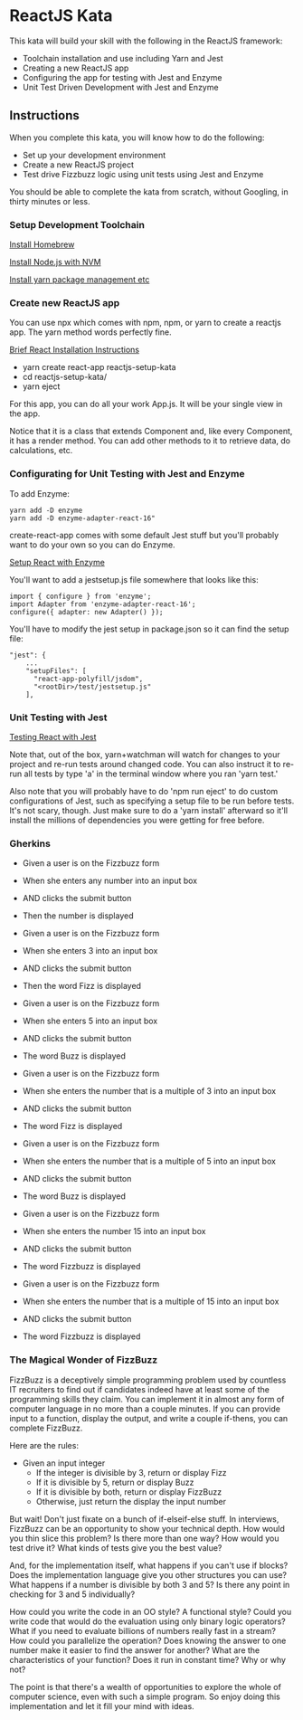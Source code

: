 # ReactJS Kata

This kata will build your skill with the following in the ReactJS framework:

* Toolchain installation and use including Yarn and Jest
* Creating a new ReactJS app
* Configuring the app for testing with Jest and Enzyme
* Unit Test Driven Development with Jest and Enzyme

## Instructions

When you complete this kata, you will know how to do the following:

* Set up your development environment
* Create a new ReactJS project
* Test drive Fizzbuzz logic using unit tests using Jest and Enzyme

You should be able to complete the kata from scratch, without Googling, in thirty
minutes or less.

### Setup Development Toolchain
[Install Homebrew](https://brew.sh/)

[Install Node.js with NVM](https://gist.github.com/d2s/372b5943bce17b964a79)

[Install yarn package management etc](https://yarnpkg.com/lang/en/docs/install/#mac-stable)

### Create new ReactJS app
You can use npx which comes with npm, npm, or yarn to create a reactjs app.  The yarn method words 
perfectly fine.

[Brief React Installation Instructions](https://facebook.github.io/create-react-app/docs/getting-started)

* yarn create react-app reactjs-setup-kata
* cd reactjs-setup-kata/
* yarn eject

For this app, you can do all your work App.js.  It will be your single view in the app.

Notice that it is a class that extends Component and, like every Component, it has a render
method.  You can add other methods to it to retrieve data, do calculations, etc.

### Configurating for Unit Testing with Jest and Enzyme

To add Enzyme:

```
yarn add -D enzyme
yarn add -D enzyme-adapter-react-16"
```

create-react-app comes with some default Jest stuff but you'll probably want to do your own
so you can do Enzyme.  

[Setup React with Enzyme](https://airbnb.io/enzyme/docs/installation/)

You'll want to add a jestsetup.js file somewhere that looks like this:

```
import { configure } from 'enzyme';
import Adapter from 'enzyme-adapter-react-16';   
configure({ adapter: new Adapter() });
```

You'll have to modify the jest setup in package.json so it can find the setup file:

```
"jest": {
    ...
    "setupFiles": [
      "react-app-polyfill/jsdom",
      "<rootDir>/test/jestsetup.js"
    ],
```

### Unit Testing with Jest
[Testing React with Jest](https://facebook.github.io/jest/docs/en/tutorial-react.html)

Note that, out of the box, yarn+watchman will watch for changes to your project and re-run
tests around changed code.  You can also instruct it to re-run all tests by type 'a' in
the terminal window where you ran 'yarn test.'

Also note that you will probably have to do 'npm run eject' to do custom configurations
of Jest, such as specifying a setup file to be run before tests.  It's not scary, though.
Just make sure to do a 'yarn install' afterward so it'll install the millions of 
dependencies you were getting for free before.

### Gherkins

* Given a user is on the Fizzbuzz form
* When she enters any number into an input box
* AND clicks the submit button
* Then the number is displayed

* Given a user is on the Fizzbuzz form
* When she enters 3 into an input box
* AND clicks the submit button
* Then the word Fizz is displayed

* Given a user is on the Fizzbuzz form
* When she enters 5 into an input box
* AND clicks the submit button
* The word Buzz is displayed

* Given a user is on the Fizzbuzz form
* When she enters the number that is a multiple of 3 into an input box
* AND clicks the submit button
* The word Fizz is displayed

* Given a user is on the Fizzbuzz form
* When she enters the number that is a multiple of 5 into an input box
* AND clicks the submit button
* The word Buzz is displayed

* Given a user is on the Fizzbuzz form
* When she enters the number 15 into an input box
* AND clicks the submit button
* The word Fizzbuzz is displayed

* Given a user is on the Fizzbuzz form
* When she enters the number that is a multiple of 15 into an input box
* AND clicks the submit button
* The word Fizzbuzz is displayed

### The Magical Wonder of FizzBuzz
FizzBuzz is a deceptively simple programming problem used by countless
IT recruiters to find out if candidates indeed have at least some of the
programming skills they claim.  You can implement it in almost any form
of computer language in no more than a couple minutes.  If you can provide
input to a function, display the output, and write a couple if-thens, you 
can complete FizzBuzz.

Here are the rules:
* Given an input integer
    * If the integer is divisible by 3, return or display Fizz
    * If it is divisible by 5, return or display Buzz
    * If it is divisible by both, return or display FizzBuzz
    * Otherwise, just return the display the input number
    
But wait!  Don't just fixate on a bunch of if-elseif-else stuff.  In interviews,
FizzBuzz can be an opportunity to show your technical depth.  How would you
thin slice this problem?  Is there more than one way?  How would you test
drive it?  What kinds of tests give you the best value?

And, for the implementation itself, what happens if you can't use if blocks?
Does the implementation language give you other structures you can use?
What happens if a number is divisible by both 3 and 5?  Is there any point
in checking for 3 and 5 individually?  

How could you write the code in an
OO style?  A functional style?  Could you write code that would do the
evaluation using only binary logic operators?  What if you need to evaluate
billions of numbers really fast in a stream?  How could you parallelize the
operation?  Does knowing the answer to one number make it easier to find
the answer for another?  What are the characteristics of your function?
Does it run in constant time?  Why or why not?

The point is that there's a wealth of opportunities to explore the whole of 
computer science, even with such a simple program.  So enjoy doing this
implementation and let it fill your mind with ideas.

